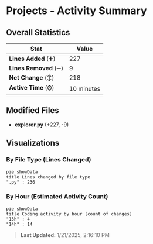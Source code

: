 # Projects - Activity Summary 

## Overall Statistics

| Stat                   | Value                                                             |
| ---------------------- | ----------------------------------------------------------------- |
| **Lines Added** (➕)   | 227                                          |
| **Lines Removed** (➖) | 9                                        |
| **Net Change** (↕)    | 218                |
| **Active Time** (⌚)   | 10 minutes |


## Modified Files
- **explorer.py** (+227, -9)

## Visualizations

### By File Type (Lines Changed)

```mermaid
pie showData
title Lines changed by file type
".py" : 236
```

### By Hour (Estimated Activity Count)

```mermaid
pie showData
title Coding activity by hour (count of changes)
"13h" : 4
"14h" : 14
```


> **Last Updated:** 1/21/2025, 2:16:10 PM